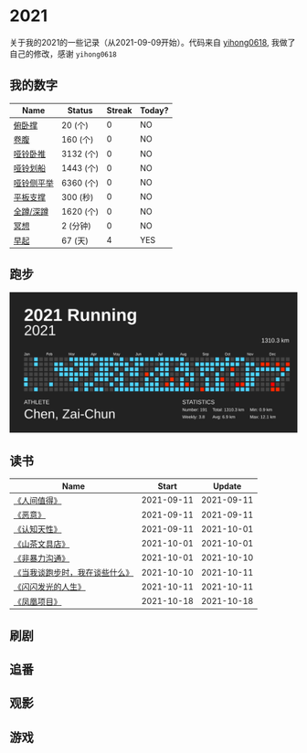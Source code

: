 # 2021
关于我的2021的一些记录（从2021-09-09开始）。代码来自 [yihong0618](https://github.com/yihong0618/2021), 我做了自己的修改，感谢 `yihong0618`

## 我的数字

<!--START_SECTION:my_number-->
| Name | Status | Streak | Today? | 
 | ---- | ---- | ---- | ---- |
| [俯卧撑](https://github.com/chenzaichun/2021/issues/6) | 20 (个) | 0 | NO |
| [卷腹](https://github.com/chenzaichun/2021/issues/3) | 160 (个) | 0 | NO |
| [哑铃卧推](https://github.com/chenzaichun/2021/issues/5) | 3132 (个) | 0 | NO |
| [哑铃划船](https://github.com/chenzaichun/2021/issues/15) | 1443 (个) | 0 | NO |
| [哑铃侧平举](https://github.com/chenzaichun/2021/issues/4) | 6360 (个) | 0 | NO |
| [平板支撑](https://github.com/chenzaichun/2021/issues/2) | 300 (秒) | 0 | NO |
| [全蹲/深蹲](https://github.com/chenzaichun/2021/issues/1) | 1620 (个) | 0 | NO |
| [冥想](https://github.com/chenzaichun/2021/issues/7) | 2 (分钟) | 0 | NO |
| [早起](https://github.com/chenzaichun/2021/issues/10) | 67 (天) | 4 | YES |

<!--END_SECTION:my_number-->

## 跑步

![](https://raw.githubusercontent.com/chenzaichun/running_page/gh-pages/static/assets/github_2021.svg)


## 读书

<!--START_SECTION:my_read-->
| Name | Start | Update | 
 | ---- | ---- | ---- | 
| [《人间值得》](https://github.com/chenzaichun/2021/issues/8#issuecomment-917324179) | 2021-09-11 | 2021-09-11 | 
| [《恶意》](https://github.com/chenzaichun/2021/issues/8#issuecomment-917349934) | 2021-09-11 | 2021-09-11 | 
| [《认知天性》](https://github.com/chenzaichun/2021/issues/8#issuecomment-917393784) | 2021-09-11 | 2021-10-01 | 
| [《山茶文具店》](https://github.com/chenzaichun/2021/issues/8#issuecomment-932036318) | 2021-10-01 | 2021-10-01 | 
| [《非暴力沟通》](https://github.com/chenzaichun/2021/issues/8#issuecomment-932156459) | 2021-10-01 | 2021-10-10 | 
| [《当我谈跑步时，我在谈些什么》](https://github.com/chenzaichun/2021/issues/8#issuecomment-939430716) | 2021-10-10 | 2021-10-11 | 
| [《闪闪发光的人生》](https://github.com/chenzaichun/2021/issues/8#issuecomment-939585270) | 2021-10-11 | 2021-10-11 | 
| [《凤凰项目》](https://github.com/chenzaichun/2021/issues/8#issuecomment-945830742) | 2021-10-18 | 2021-10-18 | 

<!--END_SECTION:my_read-->

## 刷剧

<!--START_SECTION:my_drama-->
<!--END_SECTION:my_drama-->

## 追番

<!--START_SECTION:my_bangumi-->
<!--END_SECTION:my_bangumi-->

## 观影

<!--START_SECTION:my_movie-->
<!--END_SECTION:my_movie-->

## 游戏
<!--START_SECTION:my_game-->
<!--END_SECTION:my_game-->

